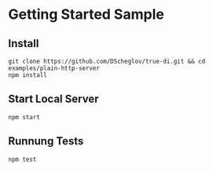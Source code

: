 # Getting Started Sample

## Install

```shell
git clone https://github.com/DScheglov/true-di.git && cd examples/plain-http-server
npm install
```

## Start Local Server

```shell
npm start
```

## Runnung Tests

```shell
npm test
```